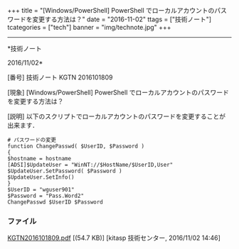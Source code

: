 ﻿+++
title = "[Windows/PowerShell] PowerShell でローカルアカウントのパスワードを変更する方法は？"
date = "2016-11-02"
ttags = ["技術ノート"]
tcategories = ["tech"]
banner = "img/technote.jpg"
+++

-----------------------------------------------------------------------------------------------------------------------------

*技術ノート

2016/11/02*


[番号]
技術ノート KGTN 2016101809

[現象]
[Windows/PowerShell] PowerShell
でローカルアカウントのパスワードを変更する方法は？

[説明]
以下のスクリプトでローカルアカウントのパスワードを変更することが出来ます．

    # パスワードの変更
    function ChangePasswd( $UserID, $Password )
    {
    $hostname = hostname
    [ADSI]$UpdateUser = "WinNT://$HostName/$UserID,User" 
    $UpdateUser.SetPassword( $Password )
    $UpdateUser.SetInfo()
    }
    $UserID = "wguser901" 
    $Password = "Pass.Word2" 
    ChangePasswd $UserID $Password


### ファイル

 
 


[KGTN2016101809.pdf](http://techreport.kitasp.net/attachments/download/3157/KGTN2016101809.pdf)
 [(54.7 KB)] [kitasp 技術センター, 2016/11/02
14:46]


 


 

